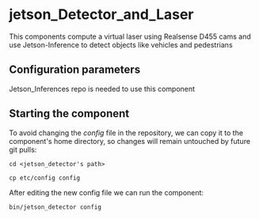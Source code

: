 # jetson_Detector_and_Laser
This components compute a virtual laser using Realsense D455 cams and use Jetson-Inference to detect objects like vehicles and pedestrians


## Configuration parameters
Jetson_Inferences repo is needed to use this component

## Starting the component
To avoid changing the *config* file in the repository, we can copy it to the component's home directory, so changes will remain untouched by future git pulls:

```
cd <jetson_detector's path> 
```
```
cp etc/config config
```

After editing the new config file we can run the component:

```
bin/jetson_detector config
```
